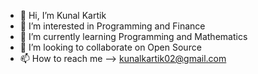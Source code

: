- 👋 Hi, I’m Kunal Kartik
- 👀 I’m interested in Programming and Finance
- 🌱 I’m currently learning Programming and Mathematics
- 💞️ I’m looking to collaborate on Open Source
- 📫 How to reach me --> kunalkartik02@gmail.com

<!---
KunalKartik02/KunalKartik02 is a ✨ special ✨ repository because its `README.md` (this file) appears on your GitHub profile.
You can click the Preview link to take a look at your changes.
--->
